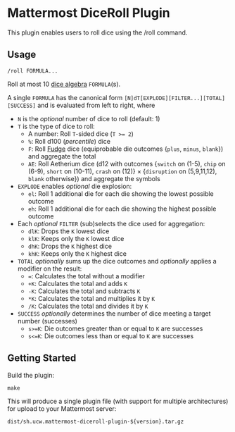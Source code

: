 # Mattermost DiceRoll Plugin

This plugin enables users to roll dice using the /roll command.

## Usage

`/roll FORMULA...`

Roll at most 10 [dice algebra](https://en.wikipedia.org/wiki/Dice_notation) `FORMULA`(s).

A single `FORMULA` has the canonical form `[N]dT[EXPLODE][FILTER...][TOTAL][SUCCESS]` and is evaluated from left to right, where

-   `N` is the _optional_ number of dice to roll (default: 1)
-   `T` is the type of dice to roll:
    -   A number: Roll `T`-sided dice (`T >= 2`)
    -   `%`: Roll d100 (_percentile_) dice
    -   `F`: Roll [Fudge](https://en.wikipedia.org/wiki/Fudge_%28role-playing_game_system%29) dice (equiprobable die outcomes {`plus`, `minus`, `blank`}) and aggregate the total
    -   `AE`: Roll Aetherium dice (d12 with outcomes {`switch` on (1-5), `chip` on (6-9), `short` on (10-11), `crash` on (12)} × {`disruption` on (5,9,11,12), `blank` otherwise}) and aggregate the symbols
-   `EXPLODE` enables _optional_ die explosion:
    -   `el`: Roll 1 additional die for each die showing the lowest possible outcome
    -   `eh`: Roll 1 additional die for each die showing the highest possible outcome
-   Each _optional_ `FILTER` (sub)selects the dice used for aggregation:
    -   `dlK`: Drops the `K` lowest dice
    -   `klK`: Keeps only the `K` lowest dice
    -   `dhK`: Drops the `K` highest dice
    -   `khK`: Keeps only the `K` highest dice
-   `TOTAL` _optionally_ sums up the dice outcomes and _optionally_ applies a modifier on the result:
    -   `=`: Calculates the total without a modifier
    -   `+K`: Calculates the total and adds `K`
    -   `-K`: Calculates the total and subtracts `K`
    -   `*K`: Calculates the total and multiplies it by `K`
    -   `/K`: Calculates the total and divides it by `K`
-   `SUCCESS` _optionally_ determines the number of dice meeting a target number (successes)
    -   `s>=K`: Die outcomes greater than or equal to `K` are successes
    -   `s<=K`: Die outcomes less than or equal to `K` are successes

## Getting Started

Build the plugin:

```
make
```

This will produce a single plugin file (with support for multiple architectures) for upload to your Mattermost server:

```
dist/sh.ucw.mattermost-diceroll-plugin-${version}.tar.gz
```
